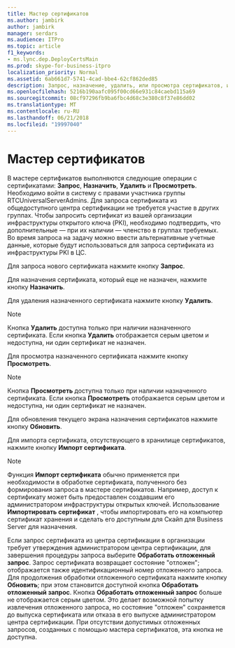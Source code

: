 ```yaml
---
title: Мастер сертификатов
ms.author: jambirk
author: jambirk
manager: serdars
ms.audience: ITPro
ms.topic: article
f1_keywords:
- ms.lync.dep.DeployCertsMain
ms.prod: skype-for-business-itpro
localization_priority: Normal
ms.assetid: 6ab661d7-5741-4cad-bbe4-62cf862ded85
description: Запрос, назначение, удалить, или просмотра сертификатов, используйте мастер сертификатов. Необходимо войти в систему с правами участника группы RTCUniversalServerAdmins. Для запроса сертификата из общедоступного центра сертификации не требуется участие в других группах. Чтобы запросить сертификат из вашей организации инфраструктуры открытого ключа (PKI), необходимо подтвердить, что дополнительные — при их наличии — членство в группах требуемых. Во время запроса на задачу можно ввести альтернативные учетные данные, которые будут использоваться для запроса сертификата из инфраструктуры PKI в ЦС.
ms.openlocfilehash: 5216b190aafc095f00cd66e931c84caebd115a69
ms.sourcegitcommit: 08cf97296fb9ba6fbc4d68c3e380c8f37e86dd02
ms.translationtype: MT
ms.contentlocale: ru-RU
ms.lasthandoff: 06/21/2018
ms.locfileid: "19997040"
---
```

# <a name="certificate-wizard"></a>Мастер сертификатов
 
В мастере сертификатов выполняются следующие операции с сертификатами: **Запрос**, **Назначить**, **Удалить** и **Просмотреть**. Необходимо войти в систему с правами участника группы RTCUniversalServerAdmins. Для запроса сертификата из общедоступного центра сертификации не требуется участие в других группах. Чтобы запросить сертификат из вашей организации инфраструктуры открытого ключа (PKI), необходимо подтвердить, что дополнительные — при их наличии — членство в группах требуемых. Во время запроса на задачу можно ввести альтернативные учетные данные, которые будут использоваться для запроса сертификата из инфраструктуры PKI в ЦС.
  
Для запроса нового сертификата нажмите кнопку **Запрос**.
  
Для назначения сертификата, который еще не назначен, нажмите кнопку **Назначить**.
  
Для удаления назначенного сертификата нажмите кнопку **Удалить**.
  
> [!NOTE]
> Кнопка **Удалить** доступна только при наличии назначенного сертификата. Если кнопка **Удалить** отображается серым цветом и недоступна, ни один сертификат не назначен.
  
Для просмотра назначенного сертификата нажмите кнопку **Просмотреть**.
  
> [!NOTE]
> Кнопка **Просмотреть** доступна только при наличии назначенного сертификата. Если кнопка **Просмотреть** отображается серым цветом и недоступна, ни один сертификат не назначен.
  
Для обновления текущего экрана назначения сертификатов нажмите кнопку **Обновить**.
  
Для импорта сертификата, отсутствующего в хранилище сертификатов, нажмите кнопку **Импорт сертификата**.
  
> [!NOTE]
> Функция **Импорт сертификата** обычно применяется при необходимости в обработке сертификата, полученного без формирования запроса в мастере сертификатов. Например, доступ к сертификату может быть предоставлен создавшим его администратором инфраструктуры открытых ключей. Использование **Импортировать сертификат** , чтобы импортировать его на компьютер сертификат хранения и сделать его доступным для Скайп для Business Server для назначения.
  
Если запрос сертификата из центра сертификации в организации требует утверждения администратором центра сертификации, для завершения процедуры запроса выберите **Обработать отложенный запрос**. Запрос сертификата возвращает состояние "отложен"; отображается также идентификационный номер отложенного запроса. Для продолжения обработки отложенного сертификата нажмите кнопку **Обновить**; при этом становится доступной кнопка **Обработать отложенный запрос**. Кнопка **Обработать отложенный запрос** больше не отображается серым цветом. Это делает возможной попытку извлечения отложенного запроса, но состояние "отложен" сохраняется до выпуска сертификата или отказа в его выпуске администратором центра сертификации. При отсутствии допустимых отложенных запросов, созданных с помощью мастера сертификатов, эта кнопка не доступна.
  

